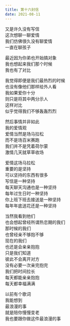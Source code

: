 ```yaml
---    
title: 第十六封信      
date: 2021-08-11          
---            
```



又是许久没有写信    
这次想聊一聊爱情    
我们仿佛很久没有聊爱情    
一直在聊孩子    
    


最近因为你弟也开始搞对象    
我也想起来我们那个时候    
我也有了对比    
    

    
我觉得即便是我们最热烈的时候    
也没有像他们那样给外人看    
我如果爱你十分    
则只是将其中两分示人    
这样对比    
似乎觉得我们不够轰轰烈烈    
    
    
然后事情并非如此    
我的爱情观    
爱情当然是场马拉松    
而不是场百米赛跑    
我们并不是凭着荷尔蒙    
激情几天就草草收场    
    
    
爱情这场马拉松    
重要的是坚持    
可以坚持的东西有很多    
写信是一种坚持    
每天聊天沟通也是一种坚持    
每年过生日时一种坚持    
你上班下班去接送是一种坚持    
每年年底送花还是一种坚持    
    
    
当然我看到他们    
也会想起曾经所谓热恋期的我们    
那时候的我们    
也曾经亲不够抱不够    
现在的我们    
也还是会亲亲抱抱    
只是我们知道    
彼此不会离开对方    
没有必要一次亲完抱完    
我们把时间拉长    
每天都能亲亲抱抱    
每天都幸福满满    
    
    
以前有个歌词    
我能想到    
最浪漫的事    
就是陪你慢慢变老    
我也要跟你做这件最浪漫的事    
    
    
    
    
    
    
    
    
